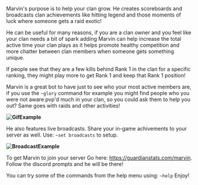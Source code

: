 Marvin's purpose is to help your clan grow. He creates scoreboards and broadcasts clan achievements like hitting legend and those moments of luck where someone gets a raid exotic!

He can be useful for many reasons, if you are a clan owner and you feel like your clan needs a bit of spark adding Marvin can help increase the total active time your clan plays as it helps promote healthy competition and more chatter between clan members when someone gets something unique.

If people see that they are a few kills behind Rank 1 in the clan for a specific ranking, they might play more to get Rank 1 and keep that Rank 1 position!

Marvin is a great bot to have just to see who your most active members are, if you use the `~glory` command for example you might find people who you were not aware pvp'd much in your clan, so you could ask them to help you out? Same goes with raids and other activities!

**![GifExample](https://guardianstats.com/images/github/video.gif)**

He also features live broadcasts. Share your in-game achivements to your server as well. Use: `~set broadcasts` to setup.

**![BroadcastExample](https://guardianstats.com/images/github/broadcast.png)**

To get Marvin to join your server Go here: https://guardianstats.com/marvin. Follow the discord prompts and he will be there!

You can try some of the commands from the help menu using: `~help` Enjoy!
